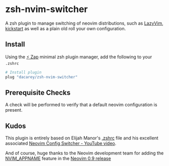 # zsh-nvim-switcher
A zsh plugin to manage switching of neovim distributions,  such as [LazyVim](https://www.lazyvim.org/),   [kickstart](https://github.com/nvim-lua/kickstart.nvim) as well as a plain old roll your own configuration.

## Install
Using the [:zap: Zap](https://github.com/zap-zsh/zap) minimal zsh plugin manager, add the following to your `.zshrc`

```sh
# Install plugin
plug "dacarey/zsh-nvim-switcher"
```

## Prerequisite Checks
A check will be performed to verify that a default neovim configuration is present.

## Kudos
This plugin is entirely based on Elijah Manor's [.zshrc](https://gist.github.com/elijahmanor/b279553c0132bfad7eae23e34ceb593b) file and his excellent associated [Neovim Config Switcher - YouTube video](https://youtu.be/LkHjJlSgKZY).

And of course, huge thanks to the Neovim development team for adding the [NVIM_APPNAME](https://neovim.io/doc/user/starting.html#%24NVIM_APPNAME) feature in the [Neovim 0.9 release](https://neovim.io/doc/user/news-0.9.html#news-0.9)

